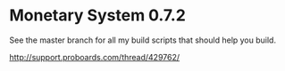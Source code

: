 Monetary System 0.7.2
=====================

See the master branch for all my build scripts that should help you build.

http://support.proboards.com/thread/429762/